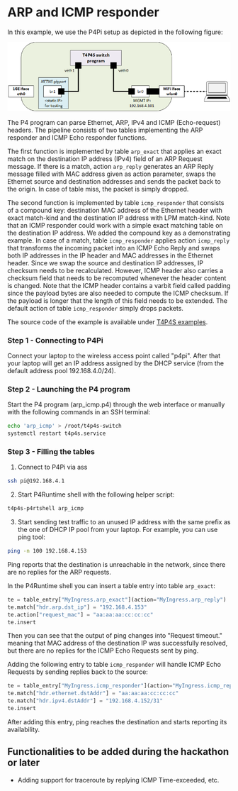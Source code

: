 # ARP and ICMP responder

In this example, we use the P4Pi setup as depicted in the following figure:

<p align="center">
  <img alt="P4Pi Setup" width="600px" src="../../images/l2switch_setupA.png">
</p>

The P4 program can parse Ethernet, ARP, IPv4 and ICMP (Echo-request) headers. The pipeline consists of two tables implementing the ARP responder and ICMP Echo responder functions.

The first function is implemented by table `arp_exact` that applies an exact match on the destination IP address (IPv4) field of an ARP Request message. If there is a match, action `arp_reply` generates an ARP Reply message filled with MAC address given as action parameter, swaps the Ethernet source and destination addresses and sends the packet back to the origin. In case of table miss, the packet is simply dropped.

The second function is implemented by table `icmp_responder` that consists of a compound key: destination MAC address of the Ethernet header with exact match-kind and the destination IP address with LPM match-kind. Note that an ICMP responder could work with a simple exact matching table on the destination IP address. We added the compound key as a demonstrating example. In case of a match, table `icmp_responder` applies action `icmp_reply` that transforms the incoming packet into an ICMP Echo Reply and swaps both IP addresses in the IP header and MAC addresses in the Ethernet header. Since we swap the source and destination IP addresses, IP checksum needs to be recalculated. However, ICMP header also carries a checksum field that needs to be recomputed whenever the header content is changed. Note that the ICMP header contains a varbit field called padding since the payload bytes are also needed to compute the ICMP checksum. If the payload is longer that the length of this field needs to be extended. The default action of table `icmp_responder` simply drops packets.

The source code of the example is available under [T4P4S examples](https://github.com/P4EDGE/t4p4s/blob/master/examples/arp_icmp.p4).

### Step 1 - Connecting to P4Pi

Connect your laptop to the wireless access point called "p4pi". After that your laptop will get an IP address assigned by the DHCP service (from the default address pool 192.168.4.0/24).

### Step 2 - Launching the P4 program

Start the P4 program (arp_icmp.p4) through the web interface or manually with the following commands in an SSH terminal:

```bash
echo 'arp_icmp' > /root/t4p4s-switch
systemctl restart t4p4s.service
```

### Step 3 - Filling the tables

1. Connect to P4Pi via ass

```bash
ssh pi@192.168.4.1
```

2. Start P4Runtime shell with the following helper script:

```bash
t4p4s-p4rtshell arp_icmp
```

3. Start sending test traffic to an unused IP address with the same prefix as the one of DHCP IP pool from your laptop. For example, you can use ping tool:

```bash
ping -n 100 192.168.4.153
```

Ping reports that the destination is unreachable in the network, since there are no replies for the ARP requests.

In the P4Runtime shell you can insert a table entry into table `arp_exact`:

```python
te = table_entry["MyIngress.arp_exact"](action="MyIngress.arp_reply")
te.match["hdr.arp.dst_ip"] = "192.168.4.153"
te.action["request_mac"] = "aa:aa:aa:cc:cc:cc"
te.insert
```

Then you can see that the output of ping changes into "Request timeout." meaning that MAC address of the destination IP was successfully resolved, but there are no replies for the ICMP Echo Requests sent by ping.

Adding the following entry to table `icmp_responder` will handle ICMP Echo Requests by sending replies back to the source:

```python
te = table_entry["MyIngress.icmp_responder"](action="MyIngress.icmp_reply")
te.match["hdr.ethernet.dstAddr"] = "aa:aa:aa:cc:cc:cc"
te.match["hdr.ipv4.dstAddr"] = "192.168.4.152/31"
te.insert
```

After adding this entry, ping reaches the destination and starts reporting its availability.

## Functionalities to be added during the hackathon or later

- Adding support for traceroute by replying ICMP Time-exceeded, etc.
